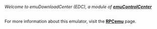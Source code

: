 ###### Welcome to emuDownloadCenter (EDC), a module of [**emuControlCenter**](https://github.com/PhoenixInteractiveNL/emuControlCenter/wiki/)

For more information about this emulator, visit the [**RPCemu**](https://github.com/PhoenixInteractiveNL/emuDownloadCenter/wiki/Emulator-rpcemu#menu) page.
